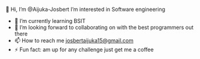  👋 Hi, I’m @Aijuka-Josbert
  I’m interested in Software engineering
- 🌱 I’m currently learning BSIT
- 💞️ I’m looking forward to collaborating on with the best programmers out there 
- 📫 How to reach me josbertaijuka15@gmail.com
- ⚡ Fun fact: am up for any challenge just get me a coffee

<!---
Aijuka-Josbert/Aijuka-Josbert is a ✨ special ✨ repository because its `README.md` (this file) appears on your GitHub profile.
You can click the Preview link to take a look at your changes.
--->
